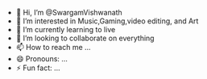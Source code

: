 - 👋 Hi, I’m @SwargamVishwanath
- 👀 I’m interested in Music,Gaming,video editing, and Art
- 🌱 I’m currently learning to live
- 💞️ I’m looking to collaborate on everything
- 📫 How to reach me ...   
- 😄 Pronouns: ...
- ⚡ Fun fact: ...

<!---
SwargamVishwanath01/SwargamVishwanath01 is a ✨ special ✨ repository because its `README.md` (this file) appears on your GitHub profile.
You can click the Preview link to take a look at your changes.
--->
